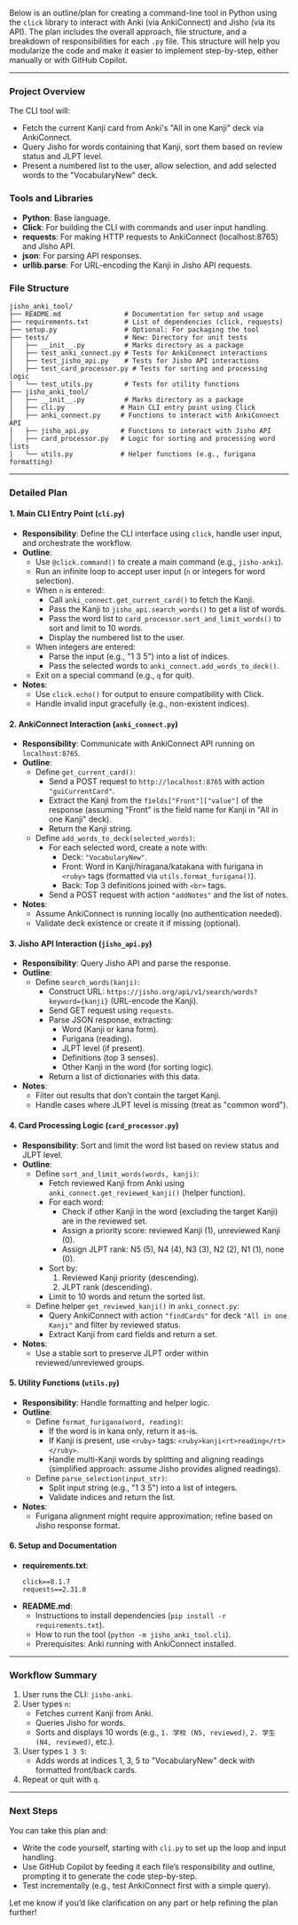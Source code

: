 Below is an outline/plan for creating a command-line tool in Python using the `click` library to interact with Anki (via AnkiConnect) and Jisho (via its API). The plan includes the overall approach, file structure, and a breakdown of responsibilities for each `.py` file. This structure will help you modularize the code and make it easier to implement step-by-step, either manually or with GitHub Copilot.

---

### Project Overview
The CLI tool will:
- Fetch the current Kanji card from Anki's "All in one Kanji" deck via AnkiConnect.
- Query Jisho for words containing that Kanji, sort them based on review status and JLPT level.
- Present a numbered list to the user, allow selection, and add selected words to the "VocabularyNew" deck.

### Tools and Libraries
- **Python**: Base language.
- **Click**: For building the CLI with commands and user input handling.
- **requests**: For making HTTP requests to AnkiConnect (localhost:8765) and Jisho API.
- **json**: For parsing API responses.
- **urllib.parse**: For URL-encoding the Kanji in Jisho API requests.

### File Structure
```
jisho_anki_tool/
├── README.md                # Documentation for setup and usage
├── requirements.txt         # List of dependencies (click, requests)
├── setup.py                 # Optional: For packaging the tool
├── tests/                   # New: Directory for unit tests
│   ├── __init__.py          # Marks directory as a package
│   ├── test_anki_connect.py # Tests for AnkiConnect interactions
│   ├── test_jisho_api.py    # Tests for Jisho API interactions
│   ├── test_card_processor.py # Tests for sorting and processing logic
│   └── test_utils.py        # Tests for utility functions
├── jisho_anki_tool/
│   ├── __init__.py          # Marks directory as a package
│   ├── cli.py              # Main CLI entry point using Click
│   ├── anki_connect.py     # Functions to interact with AnkiConnect API
│   ├── jisho_api.py        # Functions to interact with Jisho API
│   ├── card_processor.py   # Logic for sorting and processing word lists
│   └── utils.py            # Helper functions (e.g., furigana formatting)
```

---

### Detailed Plan

#### 1. **Main CLI Entry Point (`cli.py`)**
- **Responsibility**: Define the CLI interface using `click`, handle user input, and orchestrate the workflow.
- **Outline**:
  - Use `@click.command()` to create a main command (e.g., `jisho-anki`).
  - Run an infinite loop to accept user input (`n` or integers for word selection).
  - When `n` is entered:
    - Call `anki_connect.get_current_card()` to fetch the Kanji.
    - Pass the Kanji to `jisho_api.search_words()` to get a list of words.
    - Pass the word list to `card_processor.sort_and_limit_words()` to sort and limit to 10 words.
    - Display the numbered list to the user.
  - When integers are entered:
    - Parse the input (e.g., "1 3 5") into a list of indices.
    - Pass the selected words to `anki_connect.add_words_to_deck()`.
  - Exit on a special command (e.g., `q` for quit).
- **Notes**:
  - Use `click.echo()` for output to ensure compatibility with Click.
  - Handle invalid input gracefully (e.g., non-existent indices).

#### 2. **AnkiConnect Interaction (`anki_connect.py`)**
- **Responsibility**: Communicate with AnkiConnect API running on `localhost:8765`.
- **Outline**:
  - Define `get_current_card()`:
    - Send a POST request to `http://localhost:8765` with action `"guiCurrentCard"`.
    - Extract the Kanji from the `fields["Front"]["value"]` of the response (assuming "Front" is the field name for Kanji in "All in one Kanji" deck).
    - Return the Kanji string.
  - Define `add_words_to_deck(selected_words)`:
    - For each selected word, create a note with:
      - Deck: `"VocabularyNew"`.
      - Front: Word in Kanji/hiragana/katakana with furigana in `<ruby>` tags (formatted via `utils.format_furigana()`).
      - Back: Top 3 definitions joined with `<br>` tags.
    - Send a POST request with action `"addNotes"` and the list of notes.
- **Notes**:
  - Assume AnkiConnect is running locally (no authentication needed).
  - Validate deck existence or create it if missing (optional).

#### 3. **Jisho API Interaction (`jisho_api.py`)**
- **Responsibility**: Query Jisho API and parse the response.
- **Outline**:
  - Define `search_words(kanji)`:
    - Construct URL: `https://jisho.org/api/v1/search/words?keyword={kanji}` (URL-encode the Kanji).
    - Send GET request using `requests`.
    - Parse JSON response, extracting:
      - Word (Kanji or kana form).
      - Furigana (reading).
      - JLPT level (if present).
      - Definitions (top 3 senses).
      - Other Kanji in the word (for sorting logic).
    - Return a list of dictionaries with this data.
- **Notes**:
  - Filter out results that don’t contain the target Kanji.
  - Handle cases where JLPT level is missing (treat as "common word").

#### 4. **Card Processing Logic (`card_processor.py`)**
- **Responsibility**: Sort and limit the word list based on review status and JLPT level.
- **Outline**:
  - Define `sort_and_limit_words(words, kanji)`:
    - Fetch reviewed Kanji from Anki using `anki_connect.get_reviewed_kanji()` (helper function).
    - For each word:
      - Check if other Kanji in the word (excluding the target Kanji) are in the reviewed set.
      - Assign a priority score: reviewed Kanji (1), unreviewed Kanji (0).
      - Assign JLPT rank: N5 (5), N4 (4), N3 (3), N2 (2), N1 (1), none (0).
    - Sort by:
      1. Reviewed Kanji priority (descending).
      2. JLPT rank (descending).
    - Limit to 10 words and return the sorted list.
  - Define helper `get_reviewed_kanji()` in `anki_connect.py`:
    - Query AnkiConnect with action `"findCards"` for deck `"All in one Kanji"` and filter by reviewed status.
    - Extract Kanji from card fields and return a set.
- **Notes**:
  - Use a stable sort to preserve JLPT order within reviewed/unreviewed groups.

#### 5. **Utility Functions (`utils.py`)**
- **Responsibility**: Handle formatting and helper logic.
- **Outline**:
  - Define `format_furigana(word, reading)`:
    - If the word is in kana only, return it as-is.
    - If Kanji is present, use `<ruby>` tags: `<ruby>kanji<rt>reading</rt></ruby>`.
    - Handle multi-Kanji words by splitting and aligning readings (simplified approach: assume Jisho provides aligned readings).
  - Define `parse_selection(input_str)`:
    - Split input string (e.g., "1 3 5") into a list of integers.
    - Validate indices and return the list.
- **Notes**:
  - Furigana alignment might require approximation; refine based on Jisho response format.

#### 6. **Setup and Documentation**
- **requirements.txt**:
  ```
  click==8.1.7
  requests==2.31.0
  ```
- **README.md**:
  - Instructions to install dependencies (`pip install -r requirements.txt`).
  - How to run the tool (`python -m jisho_anki_tool.cli`).
  - Prerequisites: Anki running with AnkiConnect installed.

---

### Workflow Summary
1. User runs the CLI: `jisho-anki`.
2. User types `n`:
   - Fetches current Kanji from Anki.
   - Queries Jisho for words.
   - Sorts and displays 10 words (e.g., `1. 学校 (N5, reviewed)`, `2. 学生 (N4, reviewed)`, etc.).
3. User types `1 3 5`:
   - Adds words at indices 1, 3, 5 to "VocabularyNew" deck with formatted front/back cards.
4. Repeat or quit with `q`.

---

### Next Steps
You can take this plan and:
- Write the code yourself, starting with `cli.py` to set up the loop and input handling.
- Use GitHub Copilot by feeding it each file’s responsibility and outline, prompting it to generate the code step-by-step.
- Test incrementally (e.g., test AnkiConnect first with a simple query).

Let me know if you’d like clarification on any part or help refining the plan further!